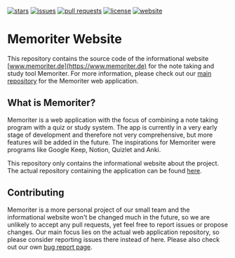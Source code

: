 
[![stars](https://img.shields.io/github/stars/MemoriterApp/MemoriterWebsite?color=brightgreen)](https://github.com/MemoriterApp/MemoriterWebsite/stargazers)
[![issues](https://img.shields.io/github/issues/MemoriterApp/MemoriterWebsite?color=orange)](https://github.com/MemoriterApp/MemoriterWebsite/issues)
[![pull requests](https://img.shields.io/github/issues-pr/MemoriterApp/MemoriterWebsite?color=yellow)](https://github.com/MemoriterApp/MemoriterWebsite/pulls)
[![license](https://img.shields.io/github/license/MemoriterApp/MemoriterWebsite?color=blue)](https://www.gnu.org/licenses/gpl-3.0)
[![website](https://img.shields.io/website-up-down-green-red/https/memoriter.de/.svg)](https://www.memoriter.de)

# Memoriter Website
This repository contains the source code of the informational website [www.memoriter.de](https://www.memoriter.de) for the note taking and study tool Memoriter. For more information, please check out our [main repository](https://github.com/MemoriterApp/Memoriter) for the Memoriter web application.

## What is Memoriter?
Memoriter is a web application with the focus of combining a note taking program with a quiz or study system. The app is currently in a very early stage of development and therefore not very comprehensive, but more features will be added in the future. The inspirations for Memoriter were programs like Google Keep, Notion, Quizlet and Anki.

This repository only contains the informational website about the project. The actual repository containing the application can be found [here](https://github.com/MemoriterApp/Memoriter).

## Contributing
Memoriter is a more personal project of our small team and the informational website won't be changed much in the future, so we are unlikely to accept any pull requests, yet feel free to report issues or propose changes. Our main focus lies on the actual web application repository, so please consider reporting issues there instead of here. Please also check out our own [bug report page](https://www.memoriter.de/bugs).
